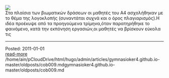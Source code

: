 [![](http://4.bp.blogspot.com/-SseaUpiXgMM/VVOryH7OwMI/AAAAAAAAAb4/ts9ex7IZ0wE/s200/teacher%2Band%2Bstudents.jpg)](http://4.bp.blogspot.com/-SseaUpiXgMM/VVOryH7OwMI/AAAAAAAAAb4/ts9ex7IZ0wE/s1600/teacher%2Band%2Bstudents.jpg)   
Στα πλαίσια των βιωματικών δράσεων οι μαθητές του Α4 ασχολήθηκαν με το θέμα της λογοκλοπής (συναντάται συχνά και ο όρος πλαγιαρισμός).Η ιδέα προέκυψε από τα προηγούμενα τρίμηνα,όταν παρατηρήθηκε το φαινόμενο, κατά την εκπόνηση εργασιών,οι μαθητές να βρίσκουν εύκολα τις
<br>
<hr>
<div class='readmore'>
Posted: 2011-01-01
<br><a class="readmorelink" href="../gymnasioker4.github.io-master/oldposts/cob009.md">read-more</a><br>/home/ain/pCloudDrive/html/hugo/admin/articles/gymnasioker4.github.io-master/oldposts/cob009.md<bd>gymnasioker4.github.io-master/oldposts/cob009.md
<br><br><br>
</div>
